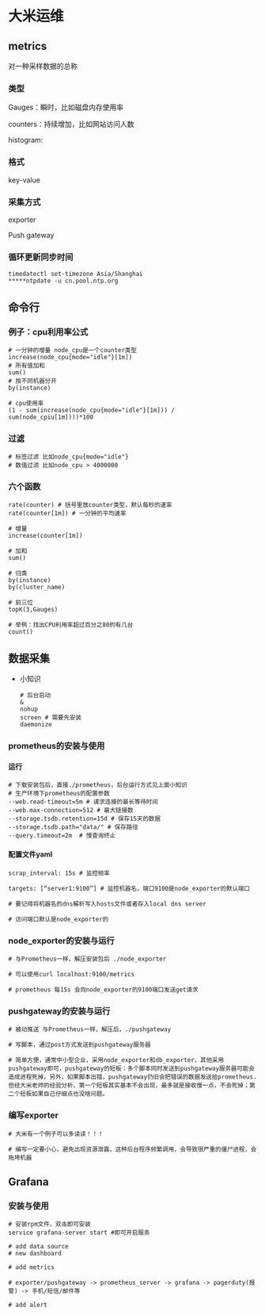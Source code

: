 # 大米运维

## metrics

对一种采样数据的总称

### 类型

Gauges：瞬时，比如磁盘内存使用率

counters：持续增加，比如网站访问人数

histogram:



### 格式

key-value



### 采集方式

exporter

Push gateway



### 循环更新同步时间

```shell
timedatectl set-timezone Asia/Shanghai
*****ntpdate -u cn.pool.ntp.org
```



## 命令行

### 例子：cpu利用率公式

```shell
# 一分钟的增量 node_cpu是一个counter类型
increase(node_cpu{mode="idle"}[1m])
# 所有值加和
sum()
# 按不同机器分开
by(instance)

# cpu使用率
(1 - sum(increase(node_cpu{mode="idle"}[1m])) / sum(node_cpiu[1m])))*100
```



### 过滤

```shell
# 标签过滤 比如node_cpu{mode="idle"}
# 数值过滤 比如node_cpu > 4000000
```



### 六个函数

```shell
rate(counter) # 括号里放counter类型，默认每秒的速率
rate(counter[1m]) # 一分钟的平均速率

# 增量
increase(counter[1m])

# 加和
sum()

# 归类
by(instance) 
by(cluster_name)

# 前三位 
topK(3,Gauges)

# 举例：找出CPU利用率超过百分之80的有几台
count()
```



## 数据采集

- 小知识

  ```shell
  # 后台启动
  & 
  nohup
  screen # 需要先安装 
  daemonize
  ```

### prometheus的安装与使用

#### 运行

```shell
# 下载安装包后，直接./prometheus，后台运行方式见上面小知识
# 生产环境下prometheus的配置参数
--web.read-timeout=5m # 请求连接的最长等待时间
--web.max-connection=512 # 最大链接数
--storage.tsdb.retention=15d # 保存15天的数据
--storage.tsdb.path="data/" # 保存路径
--query.timeout=2m  # 慢查询终止
```

#### 配置文件yaml

```shell
scrap_interval: 15s # 监控频率

targets: [“server1:9100”] # 监控机器名，端口9100是node_exporter的默认端口

# 要记得将机器名的dns解析写入hosts文件或者存入local dns server

# 访问端口默认是node_exporter的
```

### node_exporter的安装与运行

```shell
# 与Prometheus一样，解压安装包后 ./node_exporter

# 可以使用curl localhost:9100/metrics

# prometheus 每15s 会向node_exporter的9100端口发送get请求
```



### pushgateway的安装与运行

```shell
# 被动推送 与Prometheus一样，解压后，./pushgateway

# 写脚本，通过post方式发送到pushgateway服务器

# 简单方便，通常中小型企业，采用node_exporter和db_exporter，其他采用pushgateway即可，pushgateway的短板：多个脚本同时发送到pushgateway服务器可能会造成进程死掉，另外，如果脚本出错，pushgateway仍旧会把错误的数据发送给prometheus.  但经大米老师的经验分析，第一个短板其实基本不会出现，最多就是接收慢一点，不会死掉；第二个短板如果自己仔细点也没啥问题。
```



### 编写exporter

```shell
# 大米有一个例子可以多读读！！！

# 编写一定要小心，避免出现资源泄露，这种后台程序频繁调用，会导致很严重的僵尸进程，会拖垮机器
```

## Grafana

### 安装与使用

```shell
# 安装rpm文件，双击即可安装
service grafana-server start #即可开启服务

# add data source
# new dashboard

# add metrics

# exporter/pushgateway -> prometheus_server -> grafana -> pagerduty(报警) -> 手机/短信/邮件等

# add alert
```

